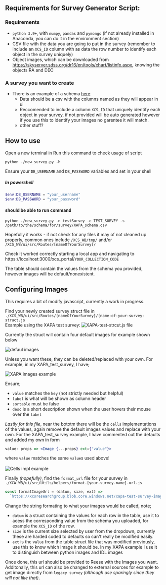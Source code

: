## Requirements for Survey Generator Script:
### Requirements
 - `python 3.9+`, with `numpy`, `pandas` and `pymongo` (if not already installed in Anaconda, you can do it in the environment section) 
 - CSV file with the data you are going to put in the survey (remember to include an `XCS_ID` column with as data the row number to identify each object in the survey uniquely)
 - Object images, which can be downloaded from https://skyserver.sdss.org/dr16/en/tools/chart/listinfo.aspx, knowing the objects RA and DEC 



### A survey you want to create
 - There is an example of a schema [here](https://github.com/TobyWallage/creating_test_survey)
    - Data should be a csv with the columns named as they will appear in ui
    - Reccomended to include a column `XCS_ID` that uniquely identify each object in your survey, if not provided will be auto generated however if you use this to identify your images no garentee it will match.
    - other stuff?

## How to use
Open a new terminal in 
Run this command to check usage of script
``` shell
python ./new_survey.py -h
```

Ensure your `DB_USERNAME` and `DB_PASSWORD` variables and set in your shell
##### In powershell
``` powershell
$env:DB_USERNAME = "your_username"
$env:DB_PASSWORD = "your_password"
```

#### should be able to run command
``` shell
python ./new_survey.py -n testSurvey -c TEST_SURVEY -s /path/to/the/schema/for/survey/XAPA_schema.csv
```
Hopefully it works - if not check for any files it may of not cleaned up properly, common ones include `/XCS_WB/tmp/` and/or `/XCS_WB/ui/src/Routes/[nameOfYourSurvey]/`

Check it worked correctly starting a local app and navigating to
https://localhost:3000/xcs_portal/`YOUR_COLLECTION_CODE`

The table should contain the values from the schema you provided, however images will be default/nonexistent.

## Configuring Images

This requires a bit of modify javascript, currently a work in progress.

Find your newly created survey struct file in `./XCS_WB/ui/src/Routes/[nameOfYourSurvey]/[name-of-your-survey-struct.js` <br>
Example using the XAPA test survey: ![XAPA-test-strcut.js file](./docs/finding_struct_file.png)

Currently the struct will contain four default images for example shown below

![defaul images](./docs/default_images.png)

Unless you want these, they can be deleted/replaced with your own.
For example, in my XAPA_test_survey, I have;

![XAPA images example](./docs/XAPA_images_example.png)

Ensure;
- `value` matches the `key` (not strictly needed but helpful)
- `label` is what will be shown as column header
- `sortable` must be false
- `desc` is a short description shown when the user hovers their mouse over the `label`

*Lastly for this file*, near the bototm there will be the `cells` implementations of the values, again remove the default images values and replace with your own.
For the XAPA_test_survey example, I have commented out the defaults and added my own in form
``` jsx
value: props => <Image {...props} ext={"value"}>
```
where `value` matches the same `value`s used above! <br/><br/>
![Cells impl example](./docs/Cells_impl_example.png)

Finally *(hopefully)*, find the `format_url` file for your survey in `./XCW_WB/ui/src/Utils/helpers/format-[your-survey-name]-url.js`

``` js
const formatImageUrl = (datum, size, ext) =>
  `https://xcsresearchgroup.blob.core.windows.net/xapa-test-survey-images/XAPA_COMP_Images/${datum?.XCS_ID}_XAPA_COMP_ext_${ext}.png`;
```

Change the string formating to what your images would be called, note;
- `datum` is a struct containing the values for each row in the table, use it to acess the corresponding value from the schema you uploaded, for example the `XCS_ID` of the row.
- `size` is the current size selected by user from the dropdown, currently these are harded coded to defaults so can't really be modified easily.
- `ext` is the `value` from the table struct file that was modified previously, use this to know which image it should be. In my XAPA example I use it to distinguish between python images and IDL images

Once done, this url should be provided to Reese with the Images you want.<br/>
Additonally, this url can also be changed to external sources for example to get image directly from `legacy survey` *(although use sparingly since they will not like that)*.

